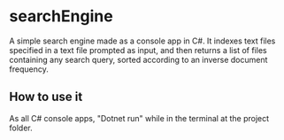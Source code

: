 # searchEngine
A simple search engine made as a console app in C#. It indexes text files specified in a text file prompted as input, and then returns a list of files containing any search query, sorted according to an inverse document frequency.  

## How to use it
As all C# console apps, "Dotnet run" while in the terminal at the project folder.
